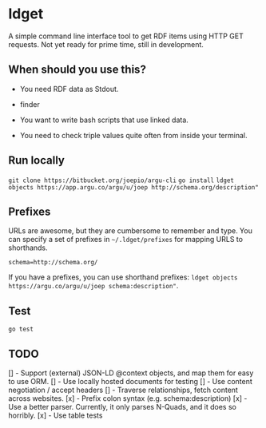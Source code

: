 # ldget

A simple command line interface tool to get RDF items using HTTP GET requests.
Not yet ready for prime time, still in development.

## When should you use this?

- You need RDF data as Stdout.
- finder

- You want to write bash scripts that use linked data.
- You need to check triple values quite often from inside your terminal.

## Run locally

`git clone https://bitbucket.org/joepio/argu-cli`
`go install`
`ldget objects https://app.argu.co/argu/u/joep http://schema.org/description"`

## Prefixes

URLs are awesome, but they are cumbersome to remember and type.
You can specify a set of prefixes in `~/.ldget/prefixes` for mapping URLS to shorthands.

```
schema=http://schema.org/
```

If you have a prefixes, you can use shorthand prefixes: `ldget objects https://argu.co/argu/u/joep schema:description"`.

## Test

`go test`

## TODO

[] - Support (external) JSON-LD @context objects, and map them for easy to use ORM.
[] - Use locally hosted documents for testing
[] - Use content negotiation / accept headers
[] - Traverse relationships, fetch content across websites.
[x] - Prefix colon syntax (e.g. schema:description)
[x] - Use a better parser. Currently, it only parses N-Quads, and it does so horribly.
[x] - Use table tests
